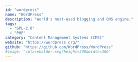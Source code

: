 ```yaml
---
id: "wordpress"
name: "WordPress"
description: "World's most-used blogging and CMS engine."
tags:
  - "GPL-2.0"
  - "PHP"
category: "Content Management Systems (CMS)"
website: "https://wordpress.org/"
github: "https://github.com/WordPress/WordPress"
#image: "/placeholder.svg?height=300&width=400"
---
```


